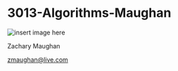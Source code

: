 # 3013-Algorithms-Maughan

![insert image here](https://1drv.ms/u/s!Av1ImbW-aGEytzTnEMnVxci9T1qd)

Zachary Maughan

zmaughan@live.com
